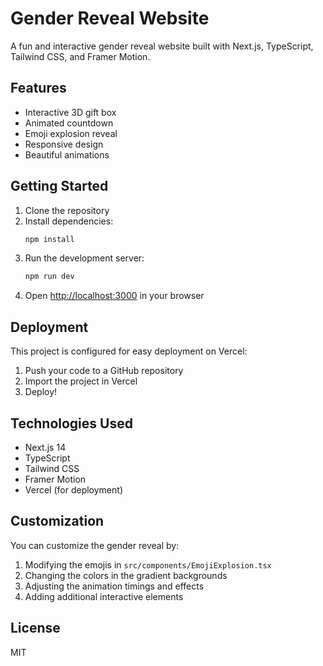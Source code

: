# Gender Reveal Website

A fun and interactive gender reveal website built with Next.js, TypeScript, Tailwind CSS, and Framer Motion.

## Features

- Interactive 3D gift box
- Animated countdown
- Emoji explosion reveal
- Responsive design
- Beautiful animations

## Getting Started

1. Clone the repository
2. Install dependencies:
   ```bash
   npm install
   ```
3. Run the development server:
   ```bash
   npm run dev
   ```
4. Open [http://localhost:3000](http://localhost:3000) in your browser

## Deployment

This project is configured for easy deployment on Vercel:

1. Push your code to a GitHub repository
2. Import the project in Vercel
3. Deploy!

## Technologies Used

- Next.js 14
- TypeScript
- Tailwind CSS
- Framer Motion
- Vercel (for deployment)

## Customization

You can customize the gender reveal by:

1. Modifying the emojis in `src/components/EmojiExplosion.tsx`
2. Changing the colors in the gradient backgrounds
3. Adjusting the animation timings and effects
4. Adding additional interactive elements

## License

MIT
